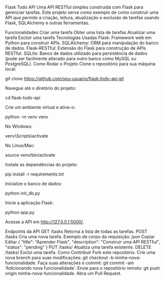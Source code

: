 Flask Todo API
Uma API RESTful simples construída com Flask para gerenciar tarefas. Este projeto serve como exemplo de como construir uma API que permite a criação, leitura, atualização e exclusão de tarefas usando Flask, SQLAlchemy e outras ferramentas.

Funcionalidades
Criar uma tarefa
Obter uma lista de tarefas
Atualizar uma tarefa
Excluir uma tarefa
Tecnologias Usadas
Flask: Framework web em Python para construir APIs.
SQLAlchemy: ORM para manipulação do banco de dados.
Flask-RESTful: Extensão do Flask para construção de APIs RESTful.
SQLite: Banco de dados utilizado para persistência de dados (pode ser facilmente alterado para outro banco como MySQL ou PostgreSQL).
Como Rodar o Projeto
Clone o repositório para sua máquina local:

git clone https://github.com/seu-usuario/flask-todo-api.git

Navegue até o diretório do projeto:

cd flask-todo-api

Crie um ambiente virtual e ative-o:

python -m venv venv

No Windows:

venv\Scripts\activate

No Linux/Mac:

source venv/bin/activate

Instale as dependências do projeto:

pip install -r requirements.txt

Inicialize o banco de dados:

python init_db.py

Inicie a aplicação Flask:

python app.py

Acesse a API em http://127.0.0.1:5000/.

Endpoints da API
GET /tasks
Retorna a lista de todas as tarefas.
POST /tasks
Cria uma nova tarefa.
Exemplo de corpo da requisição:
json
Copiar
Editar
{
  "title": "Aprender Flask",
  "description": "Construir uma API RESTful",
  "status": "pending"
}
PUT /tasks/<id>
Atualiza uma tarefa existente.
DELETE /tasks/<id>
Exclui uma tarefa.
Como Contribuir
Fork este repositório.
Crie uma nova branch para suas modificações: git checkout -b minha-nova-funcionalidade.
Faça suas alterações e commit: git commit -am 'Adicionando nova funcionalidade'.
Envie para o repositório remoto: git push origin minha-nova-funcionalidade.
Abra um Pull Request.
